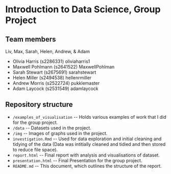 # Introduction to Data Science, Group Project



## Team members

Liv, Max, Sarah, Helen, Andrew, & Adam

- Olivia Harris (s2286331) oliviaharris1
- Maxwell Pohlmann (s2641522) MaxwellPohlman
- Sarah Stewart (s2675691) sarahstewart
- Helen Miller (s2494538) hellenrmiller
- Andrew Morris (s2522724) pukklemaster
- Adam Laycock (s2531549) adamlaycock

## Repository structure

- `/examples_of_visualisation` -- Holds various examples of work that I did for the group project.
- `/data` -- Datasets used in the project.
- `/img` -- Images of graphs used in the project.
- `investigation.Rmd` -- Used for data exploration and initial cleaning and tidying of the data (Data was intitially cleaned and tidied and then stored to reduce file space). 
- `report.html` -- Final report with analysis and visualisations of dataset.
- `presentation.html` -- Final Presentation for the group project.
- `README.md` -- This document, which outlines the structure of the report.
